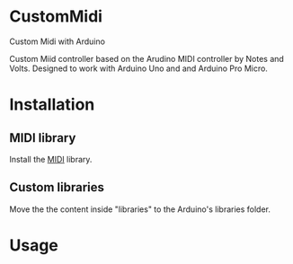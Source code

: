 # CustomMidi
Custom Midi with Arduino

Custom Miid controller based on the Arudino MIDI controller by Notes and Volts. Designed to work with Arduino Uno and and Arduino Pro Micro.

# Installation

## MIDI library
Install the [MIDI](https://github.com/FortySevenEffects/arduino_midi_library/releases/tag/5.0.2) library.

## Custom libraries
Move the the content inside "libraries" to the Arduino's libraries folder.

# Usage

